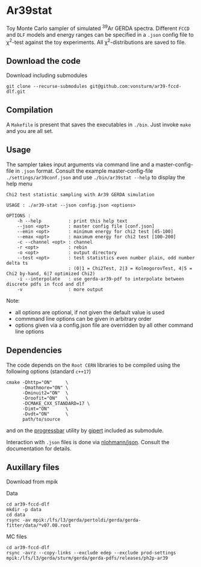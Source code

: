 # Ar39stat

Toy Monte Carlo sampler of simulated <sup>39</sup>Ar GERDA spectra.
Different `FCCD` and `DLF` models and energy ranges can be specified
in a `.json` config file to &chi;<sup>2</sup>-test against the toy experiments.
All &chi;<sup>2</sup>-distributions are saved to file.

## Download the code

Download including submodules

```
git clone --recurse-submodules git@github.com:vonsturm/ar39-fccd-dlf.git
```

## Compilation

A `Makefile` is present that saves the executables in `./bin`. Just invoke
`make` and you are all set.

## Usage

The sampler takes input arguments via command line and a master-config-file in `.json` format.
Consult the example master-config-file `./settings/ar39conf.json` and use `./bin/ar39stat --help`
to display the help menu

```
Chi2 test statistic sampling with Ar39 GERDA simulation

USAGE : ./ar39-stat --json config.json <options>

OPTIONS :
	-h --help          : print this help text
	--json <opt>       : master config file [conf.json]
	--emin <opt>       : minimum energy for chi2 test [45-100]
	--emax <opt>       : maximum energy for chi2 test [100-200]
	-c --channel <opt> : channel
	-r <opt>           : rebin
	-o <opt>           : output directory
	--test <opt>       : test statistics even number plain, odd number delta ts
	                   : (0|1 = Chi2Test, 2|3 = KolmogorovTest, 4|5 = Chi2 by-hand, 6|7 optimized Chi2)
	-i --interpolate   : use gerda-ar39-pdf to interpolate between discrete pdfs in fccd and dlf
	-v                 : more output
```

Note:
- all options are optional, if not given the default value is used
- commmand line options can be given in arbitrary order
- options given via a config.json file are overridden by all other command line options

## Dependencies

The code depends on the `Root CERN` libraries to be compiled using the
following options (standard `c++17`)

```
cmake -Dhttp="ON"     \
      -Dmathmore="ON" \
      -Dminuit2="ON"  \
      -Droofit="ON"   \
      -DCMAKE_CXX_STANDARD=17 \
      -Dimt="ON"      \
      -Dvdt="ON"      \
      path/to/source
```

and on the [progressbar](https://github.com/gipert/progressbar) utility by [gipert](https://github.com/gipert) included as submodule.

Interaction with `.json` files is done via [nlohmann/json](https://github.com/nlohmann/json). Consult the documentation for details.

## Auxillary files

Download from mpik

Data
```
cd ar39-fccd-dlf
mkdir -p data
cd data
rsync -av mpik:/lfs/l3/gerda/pertoldi/gerda/gerda-fitter/data/*v07.00.root
```

MC files
```
cd ar39-fccd-dlf
rsync -avrz --copy-links --exclude edep --exclude prod-settings mpik:/lfs/l3/gerda/sturm/gerda/gerda-pdfs/releases/ph2p-ar39
```
